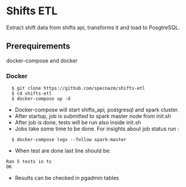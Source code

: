 # Shifts ETL

Extract shift data from shifts api, transforms it and load to PosgtreSQL.

## Prerequirements
docker-compose and docker


### Docker

``` 
  $ git clone https://github.com/specnazm/shifts-etl
  $ cd shifts-etl
  $ docker-compose up -d
```
* Docker-compose will start shifts_api, postgresql and spark cluster. 
* After startup, job is submitted to spark master node from init.sh
* After job is done, tests will be run also inside init.sh
* Jobs take some time to be done. For insights about job status run :

``` 
  $ docker-compose logs --follow spark-master
```
* When test are done last line should be:
```
Ran 5 tests in ts
OK
```
* Results can be checked in pgadmin tables
